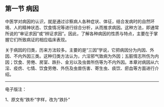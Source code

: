 ## 第一节  病因

中医学对病因的认识，就是通过诊察病人各种症状、体征，结合发病时的自然环境、人的精神状态、饮食情况等进行综合分析，从而推求病因。这种方法，即通常所说的“审证求因”或“辨证求因”。因此，了解各种病因的性质与特点，主要在于掌握它们所致病证的相应临床表现。

关于病因的归类，历来方法较多。主要的是“三因”学说，它把病因分为内因、外因、不内外因三类。这种归类方法认为，六淫邪气致病为外因；五脏情志所伤为内因；饮食、劳倦、房室、跌扑、金刃以及虫兽所伤等为不内外因。本章对病因从六淫、疫疠、七情、饮食劳倦、外伤及虫兽伤害、寄生虫、痰饮、瘀血等方面进行介绍。

------

电子版注：

1、原文有“跌朴”字样，改为“跌扑”
